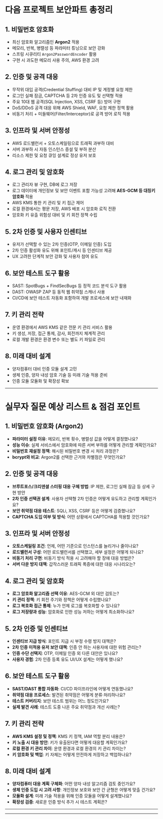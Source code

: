 # 다음 프로젝트 보안파트 총정리

## 1. 비밀번호 암호화
- 최신 암호화 알고리즘인 **Argon2** 적용
- 메모리, 반복, 병렬성 등 파라미터 튜닝으로 보안 강화
- 스프링 시큐리티 `Argon2PasswordEncoder` 활용
- 구현 시 과도한 메모리 사용 주의, AWS 환경 고려

## 2. 인증 및 공격 대응
- 무작위 대입 공격(Credential Stuffing) 대비 IP 및 계정별 요청 제한
- 로그인 실패 잠금, CAPTCHA 등 2차 인증 유도 및 선택형 적용
- 주요 10대 웹 공격(SQL Injection, XSS, CSRF 등) 방어 구현
- DoS/DDoS 공격 대응 위해 AWS Shield, WAF, 요청 제한 정책 활용
- 비동기 처리 + 미들웨어(Filter/Interceptor)로 공격 방어 로직 적용

## 3. 인프라 및 서버 안정성
- AWS 로드밸런서 + 오토스케일링으로 트래픽 과부하 대비
- 서버 과부하 시 자동 인스턴스 증설 및 부하 분산
- 리소스 제한 및 요청 큐잉 설계로 정상 유저 보호

## 4. 로그 관리 및 암호화
- 로그 관리자 뷰 구현, DB에 로그 저장
- 로그 데이터에 개인정보 및 보안 이벤트 포함 가능성 고려해 **AES-GCM 등 대칭키 암호화** 적용
- AWS KMS 통한 키 관리 및 키 접근 제어
- 로컬 환경에서는 평문 저장, AWS 배포 시 암호화 로직 전환
- 암호화 키 유출 위험성 대비 및 키 회전 정책 수립

## 5. 2차 인증 및 사용자 인센티브
- 유저가 선택할 수 있는 2차 인증(OTP, 이메일 인증) 도입
- 2차 인증 활성화 유도 위해 포인트/캐시 등 인센티브 제공
- UX 고려한 단계적 보안 강화 및 사용자 참여 유도

## 6. 보안 테스트 도구 활용
- SAST: SpotBugs + FindSecBugs 등 정적 코드 분석 도구 활용
- DAST: OWASP ZAP 등 동적 웹 취약점 스캐너 사용
- CI/CD에 보안 테스트 자동화 포함하여 개발 프로세스에 보안 내재화

## 7. 키 관리 전략
- 운영 환경에서 AWS KMS 같은 전문 키 관리 서비스 활용
- 키 생성, 저장, 접근 통제, 감사, 회전까지 체계적 관리
- 로컬 개발 환경은 환경 변수 또는 별도 키 파일로 관리

## 8. 미래 대비 설계
- 양자컴퓨터 대비 인증 모듈 설계 고민
- 생체 인증, 양자 내성 암호 기술 등 미래 기술 적용 준비
- 인증 모듈 모듈화 및 확장성 확보

---

# 실무자 질문 예상 리스트 & 점검 포인트

## 1. 비밀번호 암호화 (Argon2)
- **파라미터 설정 이유**: 메모리, 반복 횟수, 병렬성 값을 어떻게 결정했나요?  
- **성능 이슈**: 실제 서비스에서 암호화에 따른 서버 부하를 어떻게 관리할 계획인가요?  
- **비밀번호 재설정 정책**: 해시된 비밀번호 변경 시 처리 과정은?  
- **bcrypt와 비교**: Argon2를 선택한 근거와 차별점은 무엇인가요?

## 2. 인증 및 공격 대응
- **브루트포스/크리덴셜 스터핑 대응 구체 방법**: IP 제한, 로그인 실패 잠금 등 상세 구현 방안  
- **2차 인증 선택권 설계**: 사용자 선택형 2차 인증은 어떻게 유도하고 관리할 계획인가요?  
- **보안 취약점 대응 테스트**: SQLi, XSS, CSRF 등은 어떻게 검증했나요?  
- **CAPTCHA 도입 여부 및 방식**: 어떤 상황에서 CAPTCHA를 적용할 것인가요?

## 3. 인프라 및 서버 안정성
- **오토스케일링 조건**: 언제, 어떤 기준으로 인스턴스를 늘리거나 줄이나요?  
- **로드밸런서 구성**: 어떤 로드밸런서를 선택했고, 세부 설정은 어떻게 되나요?  
- **비동기 처리 구현**: 비동기 방식 적용 시 고려해야 할 장애 대응 방법은?  
- **서버 다운 방지 대책**: 갑작스러운 트래픽 폭증에 대한 대응 시나리오는?

## 4. 로그 관리 및 암호화
- **로그 암호화 알고리즘 선택 이유**: AES-GCM 외 대안 검토는?  
- **키 관리 정책**: 키 회전 주기와 정책은 어떻게 수립했나요?  
- **로그 복호화 접근 통제**: 누가 언제 로그를 복호화할 수 있나요?  
- **로그 저장량과 성능**: 암호화로 인한 성능 저하는 어떻게 최소화하나요?

## 5. 2차 인증 및 인센티브
- **인센티브 지급 방식**: 포인트 지급 시 부정 수령 방지 대책은?  
- **2차 인증 미적용 유저 보안 대책**: 인증 안 하는 사용자에 대한 위험 관리는?  
- **인증 수단 선택지**: OTP, 이메일 인증 외 다른 대안은 있나요?  
- **사용자 경험**: 2차 인증 등록 유도 UI/UX 설계는 어떻게 했나요?

## 6. 보안 테스트 도구 활용
- **SAST/DAST 통합 자동화**: CI/CD 파이프라인에 어떻게 연동했나요?  
- **취약점 대응 프로세스**: 발견된 취약점은 어떻게 분류·처리하나요?  
- **테스트 커버리지**: 보안 테스트 범위는 어느 정도인가요?  
- **실제 발견 사례**: 테스트 도중 나온 주요 취약점과 개선 사례는?

## 7. 키 관리 전략
- **AWS KMS 설정 및 정책**: KMS 키 정책, IAM 역할 분리 내용은?  
- **키 노출 시 대응 방안**: 키가 유출된다면 어떻게 대응할 계획인가요?  
- **로컬 환경 키 관리 차이**: 운영 환경과 로컬 환경의 키 관리 차이는?  
- **키 암호화 및 백업**: 키 자체는 어떻게 안전하게 저장하고 백업하나요?

## 8. 미래 대비 설계
- **양자컴퓨터 대응 계획 구체화**: 어떤 양자 내성 알고리즘 검토 중인가요?  
- **생체 인증 도입 시 고려 사항**: 개인정보 보호와 보안 간 균형은 어떻게 맞출 건가요?  
- **모듈화 설계**: 미래 기술 적용을 위해 인증 모듈을 어떻게 설계했나요?  
- **확장성 검증**: 새로운 인증 방식 추가 시 테스트 계획은?

---

---


